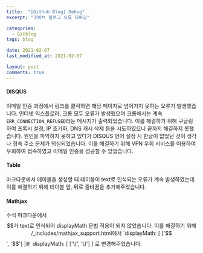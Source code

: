 ```yaml
---
title:  "[Github Blog] Debug"
excerpt: "깃허브 블로그 오류 디버깅"

categories:
  - Gitblog
tags: blog

date: 2021-02-07
last_modified_at: 2021-02-07

layout: post
comments: true
---
```


#### DISQUS
이메일 인증 과정에서 링크를 클릭하면 해당 페이지로 넘어가지 못하는 오류가 발생했습니다. 인터넷 익스플로러, 크롬 모두 오류가 발생했으며 크롬에서는 계속 `ERR_CONNECTION_REFUSED`라는 메시지가 출력되었습니다. 이를 해결하기 위해 구글링하여 프록시 설정, IP 초기화, DNS 캐시 삭제 등을 시도하였으니 끝까지 해결하지 못했습니다. 원인을 파악하지 못하고 있다가 DISQUS 언어 설정 시 한글이 없었던 것이 생각나 접속 주소 문제가 의심되었습니다. 이를 해결하기 위해 VPN 우회 서비스를 이용하여 우회하여 접속하였고 이메일 인증을 성공할 수 있었습니다.  

#### Table
마크다운에서 테이블을 생성할 때 테이블이 text로 인식되는 오류가 계속 발생하였는데 이를 해결하기 위해 테이블 앞, 뒤로 줄바꿈을 추가해주었습니다.

#### Mathjax
수식 마크다운에서 $$가 text로 인식되어 displayMath 문법 적용이 되지 않았습니다. 이를 해결하기 위해 /_includes/mathjax_support.html에서 `displayMath: [ ['$$', '$$'] ]`를 `displayMath: [ ['\\(', '\\)'] ]`로 변경해주었습니다.
